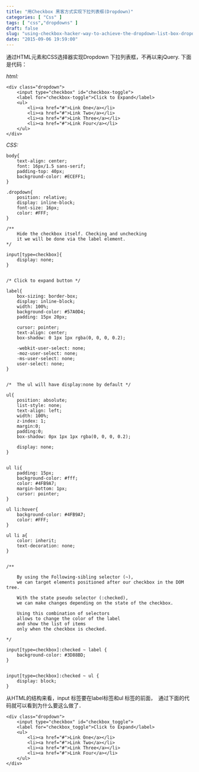 ```yaml
---
title: "用Checkbox 黑客方式实现下拉列表框(Dropdown)"
categories: [ "Css" ]
tags: [ "css","dropdowns" ]
draft: false
slug: "using-checkbox-hacker-way-to-achieve-the-dropdown-list-box-dropdown"
date: "2015-09-06 19:59:00"
---
```


通过HTML元素和CSS选择器实现Dropdown 下拉列表框，不再以来jQuery.
下面是代码：

*html:*

    <div class="dropdown">
        <input type="checkbox" id="checkbox-toggle">
        <label for="checkbox-toggle">Click to Expand</label>
        <ul>
            <li><a href="#">Link One</a></li>
            <li><a href="#">Link Two</a></li>
            <li><a href="#">Link Three</a></li>
            <li><a href="#">Link Four</a></li>
        </ul>
    </div>


<!--more-->


*CSS:*

    body{
        text-align: center;
        font: 16px/1.5 sans-serif;
        padding-top: 40px;
        background-color: #ECEFF1;
    }
    
    .dropdown{
        position: relative;
        display: inline-block;
        font-size: 16px;
        color: #FFF;
    }
    
    /**
        Hide the checkbox itself. Checking and unchecking 
        it we will be done via the label element.
    */
    
    input[type=checkbox]{
        display: none;
    }
    
    
    /* Click to expand button */
    
    label{
        box-sizing: border-box;
        display: inline-block;
        width: 100%;
        background-color: #57A0D4;
        padding: 15px 20px;
    
        cursor: pointer;
        text-align: center;
        box-shadow: 0 1px 1px rgba(0, 0, 0, 0.2);
    
        -webkit-user-select: none;
        -moz-user-select: none;
        -ms-user-select: none;
        user-select: none;
    }
    
    
    /*  The ul will have display:none by default */
    
    ul{
        position: absolute;
        list-style: none;
        text-align: left;
        width: 100%;
        z-index: 1;
        margin:0;
        padding:0;
        box-shadow: 0px 1px 1px rgba(0, 0, 0, 0.2);
    
        display: none;
    }
    
    
    ul li{
        padding: 15px;
        background-color: #fff;
        color: #4FB9A7;
        margin-bottom: 1px;
        cursor: pointer;
    }
    
    ul li:hover{
        background-color: #4FB9A7;
        color: #FFF;
    }
    
    ul li a{
        color: inherit;
        text-decoration: none;
    }
    
    
    /**
    
        By using the Following-sibling selector (~),
        we can target elements positioned after our checkbox in the DOM tree.
    
        With the state pseudo selector (:checked),
        we can make changes depending on the state of the checkbox.
    
        Using this combination of selectors
        allows to change the color of the label
        and show the list of items
        only when the checkbox is checked.
    
    */
    
    input[type=checkbox]:checked ~ label {
        background-color: #3D88BD;
    }
    
    
    input[type=checkbox]:checked ~ ul {
        display: block;
    }


从HTML的结构来看，input 标签要在label标签和ul 标签的前面，　通过下面的代码就可以看到为什么要这么做了．

    <div class="dropdown">
        <input type="checkbox" id="checkbox_toggle">
        <label for="checkbox_toggle">Click to Expand</label>
        <ul>
            <li><a href="#">Link One</a></li>
            <li><a href="#">Link Two</a></li>
            <li><a href="#">Link Three</a></li>
            <li><a href="#">Link Four</a></li>
        </ul>
    </div>
